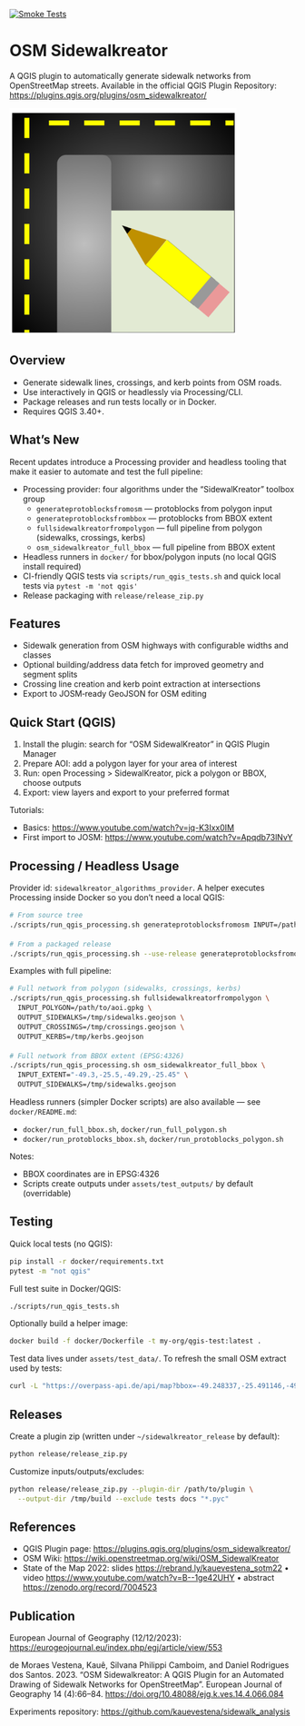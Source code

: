 [![Smoke Tests](https://github.com/kauevestena/osm_sidewalkreator/actions/workflows/smoke.yml/badge.svg)](https://github.com/kauevestena/osm_sidewalkreator/actions/workflows/smoke.yml)

# OSM Sidewalkreator

A QGIS plugin to automatically generate sidewalk networks from OpenStreetMap streets. Available in the official QGIS Plugin Repository: https://plugins.qgis.org/plugins/osm_sidewalkreator/

<img src="assets/logos/sidewalkreator_logo.png" alt="OSM Sidewalkreator" width="400">

## Overview

- Generate sidewalk lines, crossings, and kerb points from OSM roads.
- Use interactively in QGIS or headlessly via Processing/CLI.
- Package releases and run tests locally or in Docker.
- Requires QGIS 3.40+.

## What’s New

Recent updates introduce a Processing provider and headless tooling that make it easier to automate and test the full pipeline:

- Processing provider: four algorithms under the “SidewalKreator” toolbox group
  - `generateprotoblocksfromosm` — protoblocks from polygon input
  - `generateprotoblocksfrombbox` — protoblocks from BBOX extent
  - `fullsidewalkreatorfrompolygon` — full pipeline from polygon (sidewalks, crossings, kerbs)
  - `osm_sidewalkreator_full_bbox` — full pipeline from BBOX extent
- Headless runners in `docker/` for bbox/polygon inputs (no local QGIS install required)
- CI-friendly QGIS tests via `scripts/run_qgis_tests.sh` and quick local tests via `pytest -m 'not qgis'`
- Release packaging with `release/release_zip.py`

## Features

- Sidewalk generation from OSM highways with configurable widths and classes
- Optional building/address data fetch for improved geometry and segment splits
- Crossing line creation and kerb point extraction at intersections
- Export to JOSM‑ready GeoJSON for OSM editing

## Quick Start (QGIS)

1. Install the plugin: search for “OSM SidewalKreator” in QGIS Plugin Manager
2. Prepare AOI: add a polygon layer for your area of interest
3. Run: open Processing > SidewalKreator, pick a polygon or BBOX, choose outputs
4. Export: view layers and export to your preferred format

Tutorials:

- Basics: https://www.youtube.com/watch?v=jq-K3Ixx0IM
- First import to JOSM: https://www.youtube.com/watch?v=Apqdb73lNvY

## Processing / Headless Usage

Provider id: `sidewalkreator_algorithms_provider`. A helper executes Processing inside Docker so you don’t need a local QGIS:

```bash
# From source tree
./scripts/run_qgis_processing.sh generateprotoblocksfromosm INPUT=/path/to/polygon.gpkg OUTPUT=/tmp/protoblocks.gpkg

# From a packaged release
./scripts/run_qgis_processing.sh --use-release generateprotoblocksfromosm INPUT=/path/to/polygon.gpkg OUTPUT=/tmp/protoblocks.gpkg
```

Examples with full pipeline:

```bash
# Full network from polygon (sidewalks, crossings, kerbs)
./scripts/run_qgis_processing.sh fullsidewalkreatorfrompolygon \
  INPUT_POLYGON=/path/to/aoi.gpkg \
  OUTPUT_SIDEWALKS=/tmp/sidewalks.geojson \
  OUTPUT_CROSSINGS=/tmp/crossings.geojson \
  OUTPUT_KERBS=/tmp/kerbs.geojson

# Full network from BBOX extent (EPSG:4326)
./scripts/run_qgis_processing.sh osm_sidewalkreator_full_bbox \
  INPUT_EXTENT="-49.3,-25.5,-49.29,-25.45" \
  OUTPUT_SIDEWALKS=/tmp/sidewalks.geojson
```

Headless runners (simpler Docker scripts) are also available — see `docker/README.md`:

- `docker/run_full_bbox.sh`, `docker/run_full_polygon.sh`
- `docker/run_protoblocks_bbox.sh`, `docker/run_protoblocks_polygon.sh`

Notes:

- BBOX coordinates are in EPSG:4326
- Scripts create outputs under `assets/test_outputs/` by default (overridable)

## Testing

Quick local tests (no QGIS):

```bash
pip install -r docker/requirements.txt
pytest -m "not qgis"
```

Full test suite in Docker/QGIS:

```bash
./scripts/run_qgis_tests.sh
```

Optionally build a helper image:

```bash
docker build -f docker/Dockerfile -t my-org/qgis-test:latest .
```

Test data lives under `assets/test_data/`. To refresh the small OSM extract used by tests:

```bash
curl -L "https://overpass-api.de/api/map?bbox=-49.248337,-25.491146,-49.239228,-25.486957" -o test/data/curitiba_sample.osm
```

## Releases

Create a plugin zip (written under `~/sidewalkreator_release` by default):

```bash
python release/release_zip.py
```

Customize inputs/outputs/excludes:

```bash
python release/release_zip.py --plugin-dir /path/to/plugin \
  --output-dir /tmp/build --exclude tests docs "*.pyc"
```

## References

- QGIS Plugin page: https://plugins.qgis.org/plugins/osm_sidewalkreator/
- OSM Wiki: https://wiki.openstreetmap.org/wiki/OSM_SidewalKreator
- State of the Map 2022: slides https://rebrand.ly/kauevestena_sotm22 • video https://www.youtube.com/watch?v=B--1ge42UHY • abstract https://zenodo.org/record/7004523

## Publication

European Journal of Geography (12/12/2023): https://eurogeojournal.eu/index.php/egj/article/view/553

de Moraes Vestena, Kauê, Silvana Philippi Camboim, and Daniel Rodrigues dos Santos. 2023. “OSM Sidewalkreator: A QGIS Plugin for an Automated Drawing of Sidewalk Networks for OpenStreetMap”. European Journal of Geography 14 (4):66–84. https://doi.org/10.48088/ejg.k.ves.14.4.066.084

Experiments repository: https://github.com/kauevestena/sidewalk_analysis

